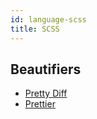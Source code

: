 ```yaml
---
id: language-scss
title: SCSS
---
```

## Beautifiers
- [Pretty Diff](/docs/beautifier-pretty-diff.html)
- [Prettier](/docs/beautifier-prettier.html)